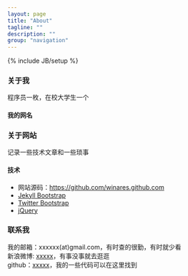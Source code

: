 ```yaml
---
layout: page
title: "About"
tagline: ""
description: ""
group: "navigation"
---
```

{% include JB/setup %}

### 关于我

程序员一枚，在校大学生一个  


#### 我的网名


### 关于网站

记录一些技术文章和一些琐事

#### 技术

* 网站源码：<https://github.com/winares.github.com>
* [Jekyll Bootstrap][]
* [Twitter Bootstrap][]
* [jQuery][]

### 联系我

我的邮箱：xxxxxx(at)gmail.com，有时查的很勤，有时就少看  
新浪微博: [xxxxx][weibo]，有事没事就去逛逛  
github：[xxxxx][github]，我的一些代码可以在这里找到  

[weibo]: http://weibo.com/xxxxx
[github]: http://github.com/xxxxx
[Jekyll Bootstrap]: http://jekyllbootstrap.com "The Definitive Jekyll Blogging Framework"
[Twitter Bootstrap]: http://twitter.github.com/bootstrap/
[jQuery]: http://jquery.com

